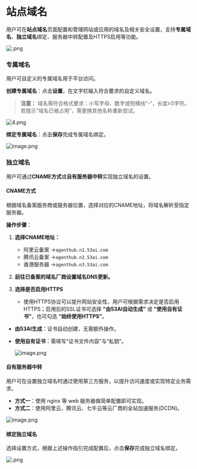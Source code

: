 # **站点域名**

用户可在**站点域名**页面配置和管理网站或应用的域名及相关安全设置，支持**专属域名**、**独立域名**绑定、服务器中转配置及HTTPS启用等功能。

![.png](http://kmdev.53ai.com/api/preview/063279651030afc81d94c74b78a20ecc.png)

### **专属域名**

用户可自定义的专属域名用于平台访问。

**创建专属域名**：点击**设置**，在文字栏输入符合要求的自定义域名。

> **注意：**
> 域名需符合格式要求：小写字母、数字或短横线“-”，长度≥5字符。
> 若提示“域名已被占用”，需更换其他名称重新尝试。

![4.png](http://kmdev.53ai.com/api/preview/3e24c21faa1fde485c01de0a1f61293b.png)

**绑定专属域名**：点击**保存**完成专属域名绑定。

![image.png](http://kmdev.53ai.com/api/preview/e9b7ba1fd6639bef2a1311a212632bde.png)


### **独立域名**

用户可通过**CNAME方式**或**自有服务器中转**实现独立域名的设置。

#### **CNAME方式**

根据域名备案服务商或服务器位置，选择对应的CNAME地址，将域名解析至指定服务器。

**操作步骤**：

1. **选择CNAME地址：**
   
   * 阿里云备案 →`agenthub.n1.53ai.com`
   * 腾讯云备案 →`agenthub.n2.53ai.com`
   * 香港服务器 →`agenthub.n3.53ai.com`
2. **前往已备案的域名厂商设置域名DNS更新。**
3. **选择是否启用HTTPS**
   
   * 使用HTTPS协议可以提升网站安全性，用户可根据需求决定是否启用HTTPS；启用后的SSL证书可选择 **“由53AI自动生成”** 或 **“使用自有证书”**，也可勾选 **“始终使用HTTPS”**。

* **由53AI生成**：证书自动创建，无需额外操作。
* **使用自有证书**：需填写“证书文件内容”与“私钥”。

  ![image.png](http://kmdev.53ai.com/api/preview/c7bbf7bf3e57852d16402f20d1eead55.png)



#### **自有服务器中转**

用户可在设置独立域名时通过使用第三方服务，以提升访问速度或实现特定业务需求。

* **方式一**：使用 nginx 等 web 服务器做简单配置即可实现。
* **方式二**：使用阿里云、腾讯云、七牛云等云厂商的全站加速服务(DCDN)。

![image.png](http://kmdev.53ai.com/api/preview/9343883f054bc6bcb8c96e87cd6bd5ab.png)



#### **绑定独立域名**

选择设置方式，根据上述操作指引完成配置后，点击**保存**完成独立域名绑定。

![.png](http://kmdev.53ai.com/api/preview/bc221f52fa3dc67b77830154fb784d35.png)

